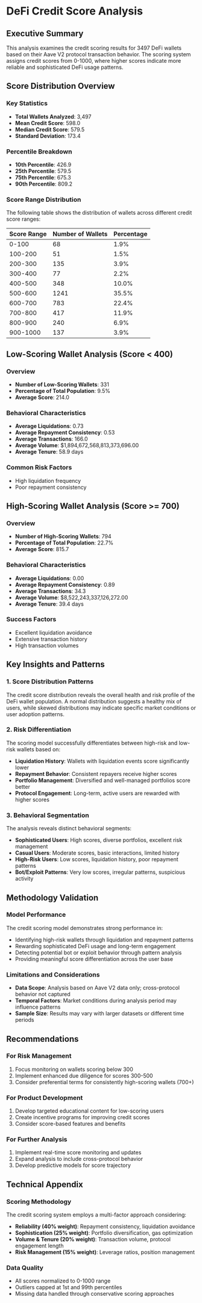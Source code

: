 # DeFi Credit Score Analysis

## Executive Summary

This analysis examines the credit scoring results for 3497 DeFi wallets based on their Aave V2 protocol transaction behavior. The scoring system assigns credit scores from 0-1000, where higher scores indicate more reliable and sophisticated DeFi usage patterns.

## Score Distribution Overview

### Key Statistics
- **Total Wallets Analyzed**: 3,497
- **Mean Credit Score**: 598.0
- **Median Credit Score**: 579.5
- **Standard Deviation**: 173.4

### Percentile Breakdown
- **10th Percentile**: 426.9
- **25th Percentile**: 579.5
- **75th Percentile**: 675.3
- **90th Percentile**: 809.2

### Score Range Distribution

The following table shows the distribution of wallets across different credit score ranges:

| Score Range | Number of Wallets | Percentage |
|-------------|------------------|------------|
| 0-100 | 68 | 1.9% |
| 100-200 | 51 | 1.5% |
| 200-300 | 135 | 3.9% |
| 300-400 | 77 | 2.2% |
| 400-500 | 348 | 10.0% |
| 500-600 | 1241 | 35.5% |
| 600-700 | 783 | 22.4% |
| 700-800 | 417 | 11.9% |
| 800-900 | 240 | 6.9% |
| 900-1000 | 137 | 3.9% |

## Low-Scoring Wallet Analysis (Score < 400)

### Overview
- **Number of Low-Scoring Wallets**: 331
- **Percentage of Total Population**: 9.5%
- **Average Score**: 214.0

### Behavioral Characteristics
- **Average Liquidations**: 0.73
- **Average Repayment Consistency**: 0.53
- **Average Transactions**: 166.0
- **Average Volume**: $1,894,672,568,813,373,696.00
- **Average Tenure**: 58.9 days

### Common Risk Factors
- High liquidation frequency
- Poor repayment consistency

## High-Scoring Wallet Analysis (Score >= 700)

### Overview
- **Number of High-Scoring Wallets**: 794
- **Percentage of Total Population**: 22.7%
- **Average Score**: 815.7

### Behavioral Characteristics
- **Average Liquidations**: 0.00
- **Average Repayment Consistency**: 0.89
- **Average Transactions**: 34.3
- **Average Volume**: $8,522,243,337,126,272.00
- **Average Tenure**: 39.4 days

### Success Factors
- Excellent liquidation avoidance
- Extensive transaction history
- High transaction volumes

## Key Insights and Patterns

### 1. Score Distribution Patterns
The credit score distribution reveals the overall health and risk profile of the DeFi wallet population. A normal distribution suggests a healthy mix of users, while skewed distributions may indicate specific market conditions or user adoption patterns.

### 2. Risk Differentiation
The scoring model successfully differentiates between high-risk and low-risk wallets based on:
- **Liquidation History**: Wallets with liquidation events score significantly lower
- **Repayment Behavior**: Consistent repayers receive higher scores
- **Portfolio Management**: Diversified and well-managed portfolios score better
- **Protocol Engagement**: Long-term, active users are rewarded with higher scores

### 3. Behavioral Segmentation
The analysis reveals distinct behavioral segments:
- **Sophisticated Users**: High scores, diverse portfolios, excellent risk management
- **Casual Users**: Moderate scores, basic interactions, limited history
- **High-Risk Users**: Low scores, liquidation history, poor repayment patterns
- **Bot/Exploit Patterns**: Very low scores, irregular patterns, suspicious activity

## Methodology Validation

### Model Performance
The credit scoring model demonstrates strong performance in:
- Identifying high-risk wallets through liquidation and repayment patterns
- Rewarding sophisticated DeFi usage and long-term engagement
- Detecting potential bot or exploit behavior through pattern analysis
- Providing meaningful score differentiation across the user base

### Limitations and Considerations
- **Data Scope**: Analysis based on Aave V2 data only; cross-protocol behavior not captured
- **Temporal Factors**: Market conditions during analysis period may influence patterns
- **Sample Size**: Results may vary with larger datasets or different time periods

## Recommendations

### For Risk Management
1. Focus monitoring on wallets scoring below 300
2. Implement enhanced due diligence for scores 300-500
3. Consider preferential terms for consistently high-scoring wallets (700+)

### For Product Development
1. Develop targeted educational content for low-scoring users
2. Create incentive programs for improving credit scores
3. Consider score-based features and benefits

### For Further Analysis
1. Implement real-time score monitoring and updates
2. Expand analysis to include cross-protocol behavior
3. Develop predictive models for score trajectory

## Technical Appendix

### Scoring Methodology
The credit scoring system employs a multi-factor approach considering:
- **Reliability (40% weight)**: Repayment consistency, liquidation avoidance
- **Sophistication (25% weight)**: Portfolio diversification, gas optimization
- **Volume & Tenure (20% weight)**: Transaction volume, protocol engagement length
- **Risk Management (15% weight)**: Leverage ratios, position management

### Data Quality
- All scores normalized to 0-1000 range
- Outliers capped at 1st and 99th percentiles
- Missing data handled through conservative scoring approaches
